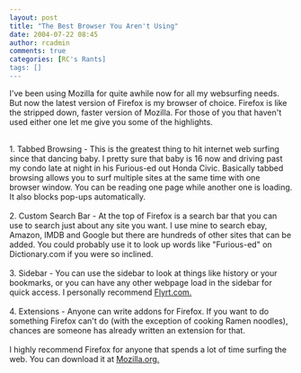 ```yaml
---
layout: post
title: "The Best Browser You Aren't Using"
date: 2004-07-22 08:45
author: rcadmin
comments: true
categories: [RC's Rants]
tags: []
---
```

I've been using Mozilla for quite awhile now for all my websurfing needs. But now the latest version of Firefox is my browser of choice. Firefox is like the stripped down, faster version of Mozilla. For those of you that haven't used either one let me give you some of the highlights. 
<br />

<br />
1. Tabbed Browsing - This is the greatest thing to hit internet web surfing since that dancing baby. I pretty sure that baby is 16 now and driving past my condo late at night in his Furious-ed out Honda Civic. Basically tabbed browsing allows you to surf multiple sites at the same time with one browser window. You can be reading one page while another one is loading. It also blocks pop-ups automatically.
<br />

<br />
2. Custom Search Bar - At the top of Firefox is a search bar that you can use to search just about any site you want. I use mine to search ebay, Amazon, IMDB and Google but there are hundreds of other sites that can be added. You could probably use it to look up words like "Furious-ed" on Dictionary.com if you were so inclined.
<br />

<br />
3. Sidebar - You can use the sidebar to look at things like history or your bookmarks, or you can have any other webpage load in the sidebar for quick access. I personally recommend <a href=http://www.flyrt.com>Flyrt.com.</a>
<br />

<br />
4. Extensions - Anyone can write addons for Firefox. If you want to do something Firefox can't do (with the exception of cooking Ramen noodles), chances are someone has already written an extension for that.
<br />

<br />
I highly recommend Firefox for anyone that spends a lot of time surfing the web. You can download it at <a href=http://www.mozilla.org>Mozilla.org.</a>
